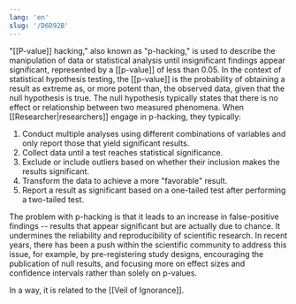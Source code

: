 ```yaml
---
lang: 'en'
slug: '/D6D92B'
---
```


"[[P-value]] hacking," also known as "p-hacking," is used to describe the manipulation of data or statistical analysis until insignificant findings appear significant, represented by a [[p-value]] of less than 0.05. In the context of statistical hypothesis testing, the [[p-value]] is the probability of obtaining a result as extreme as, or more potent than, the observed data, given that the null hypothesis is true. The null hypothesis typically states that there is no effect or relationship between two measured phenomena. When [[Researcher|researchers]] engage in p-hacking, they typically:

1. Conduct multiple analyses using different combinations of variables and only report those that yield significant results.
2. Collect data until a test reaches statistical significance.
3. Exclude or include outliers based on whether their inclusion makes the results significant.
4. Transform the data to achieve a more "favorable" result.
5. Report a result as significant based on a one-tailed test after performing a two-tailed test.

The problem with p-hacking is that it leads to an increase in false-positive findings -- results that appear significant but are actually due to chance. It undermines the reliability and reproducibility of scientific research. In recent years, there has been a push within the scientific community to address this issue, for example, by pre-registering study designs, encouraging the publication of null results, and focusing more on effect sizes and confidence intervals rather than solely on p-values.

In a way, it is related to the [[Veil of Ignorance]].
